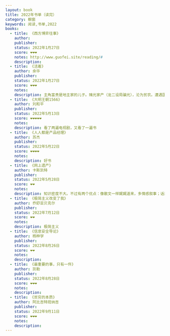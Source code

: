 ```yaml
---
layout: book
title: 2022年书单（读完）
category: 橱窗
keywords: 阅读,书单,2022
books:
  - title: 《西方博弈往事》
    author:
    publisher:
    status: 2022年1月27日
    score: ❤❤❤
    notes: http://www.guofei.site/reading/#
    description:
  - title: 《活着》
    author: 余华
    publisher:
    status: 2022年1月27日
    score: ❤❤❤
    notes:
    description: 主角富贵是地主家的儿子。赌光家产（龙二设局骗光），沦为贫农。遭遇国民党抓壮丁，战友春生，还好是炮兵，没死，被俘后回家，发现母亲因病去世，女儿凤霞发烧变聋哑。土改，龙二成了替死鬼。儿子有庆给县长春生献血而死。凤霞难产死了，女婿二喜在工地出事死了，外孙苦根夭折。只剩富贵一个人。
  - title: 《大明王朝1566》
    author: 刘和平
    publisher:
    status: 2022年5月13日
    score: ❤❤❤❤❤
    notes:
    description: 看了两遍电视剧，又看了一遍书
  - title: 《人人都是产品经理》
    author: 苏杰
    publisher:
    status: 2022年5月22日
    score: ❤❤❤❤
    notes:
    description: 好书
  - title: 《网上遗产》
    author: 卡斯凯特
    publisher:
    status: 2022年5月28日
    score: ❤❤
    notes:
    description: 知识密度不大。不过有两个优点：像散文一样娓娓道来，多情感叙事；话题引人思考。
  - title: 《极简主义改变了我》
    author: 乔舒亚贝克尔
    publisher:
    status: 2022年7月12日
    score: ❤❤
    notes:
    description: 极简主义
  - title: 《信息安全导论》
    author: 杨种学
    publisher:
    status: 2022年8月26日
    score: ❤❤
    notes:
    description:
  - title: 《最重要的事，只有一件》
    author: 凯勒
    publisher:
    status: 2022年8月28日
    score: ❤❤❤
    notes:
    description:     
  - title: 《贫穷的本质》
    author: 阿比吉特班纳吉
    publisher:
    status: 2022年9月11日
    score: ❤❤❤
    notes:
    description:     
---
```

